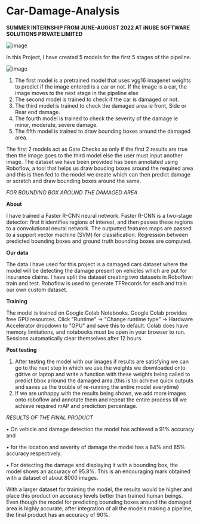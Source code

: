# Car-Damage-Analysis

**SUMMER INTERNSHIP FROM JUNE-AUGUST 2022 AT iNUBE SOFTWARE SOLUTIONS PRIVATE LIMITED**

![image](https://user-images.githubusercontent.com/79797947/181878018-a0c08a00-2bf4-4a14-af80-520cba50f208.png)   

In this Project, I have created 5 models for the first 5 stages of the pipeline. 

![image](https://user-images.githubusercontent.com/79797947/181877790-ecef2998-d5bb-4d43-884c-45b8b6b11977.png)

1. The first model is a pretrained model that uses vgg16 imagenet weights to predict if the image entered is a car or not. If the image is a car, the image moves to the next stage in the pipeline else 
2. The second model is trained to check if the car is damaged or not. 
3. The third model is trained to check the damaged area ie front, Side or Rear end damage.
4. The fourth model is trained to check the severity of the damage ie minor, moderate, severe damage.
5. The fifth model is trained to draw bounding boxes around the damaged area.  

The first 2 models act as Gate Checks as only if the first 2 results are true then the image goes to the third model else the user must input another image. 
The dataset we have been provided has been annotated using Roboflow, a tool that helps us draw bouding boxes around the required area and this is then fed to the model we create which can then predict damage or scratch and draw bounding boxes around the same. 


*FOR BOUNDING BOX AROUND THE DAMAGED AREA*

**About**

I have trained a Faster R-CNN neural network. Faster R-CNN is a two-stage detector: first it identifies regions of interest, and then passes these regions to a convolutional neural network. The outputted features maps are passed to a support vector machine (SVM) for classification. Regression between predicted bounding boxes and ground truth bounding boxes are computed.

**Our data**

The data I have used for this project is a damaged cars dataset where the model will be detecting the damage present on vehicles which are put for insurance claims. I have split the dataset creating two datasets in Roboflow: train and test. Roboflow is used to generate TFRecords for each and train our own custom dataset.

**Training**

The model is trained on Google Golab Notebooks. Google Colab provides free GPU resources. Click "Runtime" → "Change runtime type" → Hardware Accelerator dropdown to "GPU" and save this to default. Colab does have memory limitations, and notebooks must be open in your browser to run. Sessions automatically clear themselves after 12 hours.

**Post testing**

1. After testing the model with our images if results are satisfying we can go to the next step in which we use the weights we downloaded onto gdrive or laptop and write a function with these weights being called to predict bbox ariound the damaged area.(this is toi achieve quick outputs and saves us the trouble of re-running the entire model everytime) 
2. If we are unhappy with the results being shown, we add more images onto roboflow and annotate them and repeat the entire process till we achieve required mAP and prediction percentage. 




*RESULTS OF THE FINAL PRODUCT*

•	On vehicle and damage detection the model has achieved a 91% accuracy and 

•	for the location and severity of damage the model has a 84% and 85% accuracy respectively. 

•	For detecting the damage and displaying it with a bounding box, the model shows an accuracy of 95.8%. This is an encouraging mark obtained with a dataset of about 8000 images. 

With a larger dataset for training the model, the results would be higher and place this product on accuracy levels better than trained human beings. Even though the model for predicting bounding boxes around the damaged area is highly accurate, after integration of all the models making a pipeline, the final product has an accuracy of 90%. 
